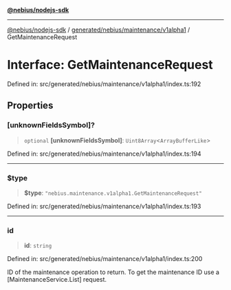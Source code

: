 [**@nebius/nodejs-sdk**](../../../../../README.md)

***

[@nebius/nodejs-sdk](../../../../../README.md) / [generated/nebius/maintenance/v1alpha1](../README.md) / GetMaintenanceRequest

# Interface: GetMaintenanceRequest

Defined in: src/generated/nebius/maintenance/v1alpha1/index.ts:192

## Properties

### \[unknownFieldsSymbol\]?

> `optional` **\[unknownFieldsSymbol\]**: `Uint8Array`\<`ArrayBufferLike`\>

Defined in: src/generated/nebius/maintenance/v1alpha1/index.ts:194

***

### $type

> **$type**: `"nebius.maintenance.v1alpha1.GetMaintenanceRequest"`

Defined in: src/generated/nebius/maintenance/v1alpha1/index.ts:193

***

### id

> **id**: `string`

Defined in: src/generated/nebius/maintenance/v1alpha1/index.ts:200

ID of the maintenance operation to return.
 To get the maintenance ID use a [MaintenanceService.List] request.
